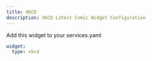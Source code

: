 ```yaml
---
title: XKCD
description: XKCD Latest Comic Widget Configuration
---
```


Add this widget to your services.yaml

```yaml
widget:
  type: xkcd
```
